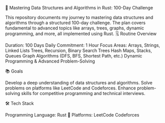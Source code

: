 🚀 Mastering Data Structures and Algorithms in Rust: 100-Day Challenge

This repository documents my journey to mastering data structures and algorithms through a structured 100-day challenge. The plan covers fundamental to advanced topics like arrays, trees, graphs, dynamic programming, and more, all implemented using Rust.
🗓️ Routine Overview

Duration: 100 Days
Daily Commitment: 1 Hour
Focus Areas:
Arrays, Strings, Linked Lists
Trees, Recursion, Binary Search Trees
Hash Maps, Stacks, Queues
Graph Algorithms (DFS, BFS, Shortest Path, etc.)
Dynamic Programming & Advanced Problem-Solving

📚 Goals

Develop a deep understanding of data structures and algorithms.
Solve problems on platforms like LeetCode and Codeforces.
Enhance problem-solving skills for competitive programming and technical interviews.

🛠️ Tech Stack

Programming Language: Rust 🦀
Platforms:
LeetCode
Codeforces

